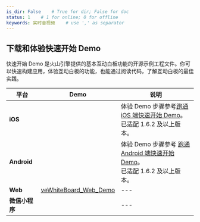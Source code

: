 ```yaml
---
is_dir: False    # True for dir; False for doc
status: 1    # 1 for online; 0 for offline
keywords: 实时音视频    # use ',' as separator
---
```


## 下载和体验快速开始 Demo

快速开始 Demo 是火山引擎提供的基本互动白板功能的开源示例工程文件。你可以快速构建应用，体验互动白板的功能，也能通过阅读代码，了解互动白板的最佳实践。

| **平台** | **Demo** | 说明 |
| --- | --- | --- |
| **iOS** | <Attachment link="https://demo.volcvideo.com/exampleCenter/dynamicMarkdownManage/sourceFixedLink?queryType=example_version_source&reference_demo_id=37&reference_demoversion_id=258&fileName=ios-whiteboard-quickstart-1.6.2.zip" name="veWhiteBoard_iOS_Demo_1.6.2.zip" size="72.52KB"></Attachment> | 体验 Demo 步骤参考[跑通 iOS 端快速开始 Demo](178256)。<br>已适配 1.6.2 及以上版本。 |
| **Android** | <Attachment link="https://demo.volcvideo.com/exampleCenter/dynamicMarkdownManage/sourceFixedLink?queryType=example_version_source&reference_demo_id=38&reference_demoversion_id=257&fileName=android-whiteboard-quickstart-1.6.2.zip" name="veWhiteBoard_Android_Demo_1.6.2.zip" size="428.75KB"></Attachment> | 体验 Demo 步骤参考 [跑通 Android 端快速开始 Demo](178255)。<br>已适配 1.6.2 及以上版本。 |
| **Web** | [veWhiteBoard_Web_Demo](http://demo.volcvideo.com/rtc/whiteboard/quickStart) | --- |
| **微信小程序** | <Attachment link="https://portal.volccdn.com/obj/volcfe/cloud-universal-doc/upload_76d937b9bda3d02b8ef7ec9491122856.zip" name="veWhiteBoard_MiniApp_Demo_1.0.0.zip" size="446.36KB"></Attachment> | --- |
